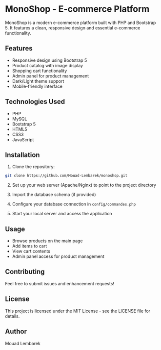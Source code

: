 # MonoShop - E-commerce Platform

MonoShop is a modern e-commerce platform built with PHP and Bootstrap 5. It features a clean, responsive design and essential e-commerce functionality.

## Features

- Responsive design using Bootstrap 5
- Product catalog with image display
- Shopping cart functionality
- Admin panel for product management
- Dark/Light theme support
- Mobile-friendly interface

## Technologies Used

- PHP
- MySQL
- Bootstrap 5
- HTML5
- CSS3
- JavaScript

## Installation

1. Clone the repository:
```bash
git clone https://github.com/Mouad-Lembarek/monoshop.git
```

2. Set up your web server (Apache/Nginx) to point to the project directory

3. Import the database schema (if provided)

4. Configure your database connection in `config/commandes.php`

5. Start your local server and access the application

## Usage

- Browse products on the main page
- Add items to cart
- View cart contents
- Admin panel access for product management

## Contributing

Feel free to submit issues and enhancement requests!

## License

This project is licensed under the MIT License - see the LICENSE file for details.

## Author

Mouad Lembarek 